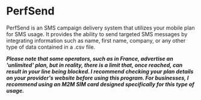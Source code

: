 # PerfSend
PerfSend is an SMS campaign delivery system that utilizes your mobile plan for SMS usage. It provides the ability to send targeted SMS messages by integrating information such as name, first name, company, or any other type of data contained in a .csv file.

***Please note that some operators, such as in France, advertise an 'unlimited' plan, but in reality, there is a limit that, once reached, can result in your line being blocked. I recommend checking your plan details on your provider's website before using this program. For businesses, I recommend using an M2M SIM card designed specifically for this type of usage.***

